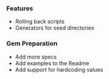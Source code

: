 ### Features

* Rolling back scripts
* Generators for seed directories

### Gem Preparation

* Add more specs
* Add examples to the Readme
* Add support for hardcoding values